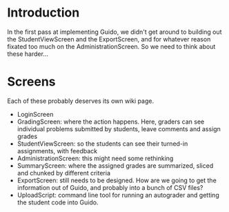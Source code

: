 # Introduction #
In the first pass at implementing Guido, we didn't get around to building out the StudentViewScreen and the ExportScreen, and for whatever reason fixated too much on the AdministrationScreen. So we need to think about these harder...

# Screens #
Each of these probably deserves its own wiki page.

  * LoginScreen
  * GradingScreen: where the action happens. Here, graders can see individual problems submitted by students, leave comments and assign grades
  * StudentViewScreen: so the students can see their turned-in assignments, with feedback
  * AdministrationScreen: this might need some rethinking
  * SummaryScreen: where the assigned grades are summarized, sliced and chunked by different criteria
  * ExportScreen: still needs to be designed. How are we going to get the information out of Guido, and probably into a bunch of CSV files?
  * UploadScript: command line tool for running an autograder and getting the student code into Guido.